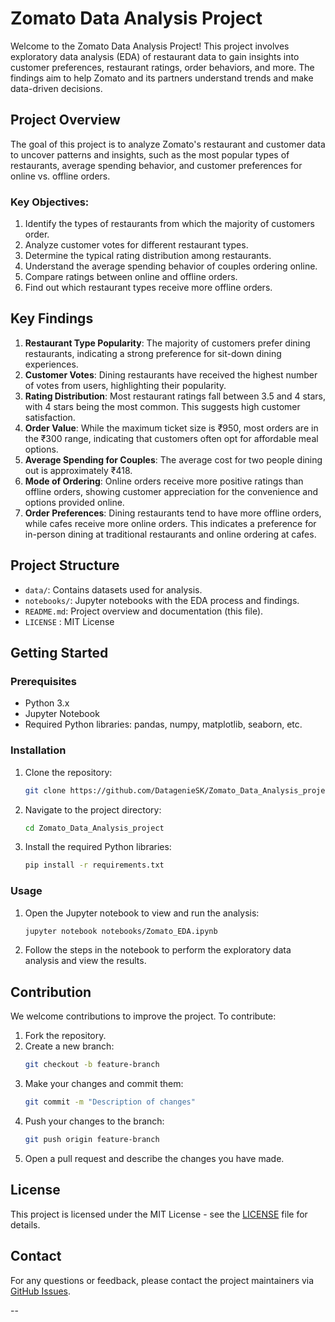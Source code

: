 # Zomato Data Analysis Project

Welcome to the Zomato Data Analysis Project! This project involves exploratory data analysis (EDA) of restaurant data to gain insights into customer preferences, restaurant ratings, order behaviors, and more. The findings aim to help Zomato and its partners understand trends and make data-driven decisions.

## Project Overview

The goal of this project is to analyze Zomato's restaurant and customer data to uncover patterns and insights, such as the most popular types of restaurants, average spending behavior, and customer preferences for online vs. offline orders.

### Key Objectives:

1. Identify the types of restaurants from which the majority of customers order.
2. Analyze customer votes for different restaurant types.
3. Determine the typical rating distribution among restaurants.
4. Understand the average spending behavior of couples ordering online.
5. Compare ratings between online and offline orders.
6. Find out which restaurant types receive more offline orders.

## Key Findings

1. **Restaurant Type Popularity**: The majority of customers prefer dining restaurants, indicating a strong preference for sit-down dining experiences.
2. **Customer Votes**: Dining restaurants have received the highest number of votes from users, highlighting their popularity.
3. **Rating Distribution**: Most restaurant ratings fall between 3.5 and 4 stars, with 4 stars being the most common. This suggests high customer satisfaction.
4. **Order Value**: While the maximum ticket size is ₹950, most orders are in the ₹300 range, indicating that customers often opt for affordable meal options.
5. **Average Spending for Couples**: The average cost for two people dining out is approximately ₹418.
6. **Mode of Ordering**: Online orders receive more positive ratings than offline orders, showing customer appreciation for the convenience and options provided online.
7. **Order Preferences**: Dining restaurants tend to have more offline orders, while cafes receive more online orders. This indicates a preference for in-person dining at traditional restaurants and online ordering at cafes.

## Project Structure

- `data/`: Contains datasets used for analysis.
- `notebooks/`: Jupyter notebooks with the EDA process and findings.
- `README.md`: Project overview and documentation (this file).
- `LICENSE` : MIT License

## Getting Started

### Prerequisites

- Python 3.x
- Jupyter Notebook
- Required Python libraries: pandas, numpy, matplotlib, seaborn, etc.

### Installation

1. Clone the repository:
    ```bash
    git clone https://github.com/DatagenieSK/Zomato_Data_Analysis_project.git
    ```
2. Navigate to the project directory:
    ```bash
    cd Zomato_Data_Analysis_project
    ```
3. Install the required Python libraries:
    ```bash
    pip install -r requirements.txt
    ```

### Usage

1. Open the Jupyter notebook to view and run the analysis:
    ```bash
    jupyter notebook notebooks/Zomato_EDA.ipynb
    ```
2. Follow the steps in the notebook to perform the exploratory data analysis and view the results.

## Contribution

We welcome contributions to improve the project. To contribute:

1. Fork the repository.
2. Create a new branch:
    ```bash
    git checkout -b feature-branch
    ```
3. Make your changes and commit them:
    ```bash
    git commit -m "Description of changes"
    ```
4. Push your changes to the branch:
    ```bash
    git push origin feature-branch
    ```
5. Open a pull request and describe the changes you have made.

## License

This project is licensed under the MIT License - see the [LICENSE](LICENSE) file for details.

## Contact

For any questions or feedback, please contact the project maintainers via [GitHub Issues](https://github.com/DatagenieSK/Zomato_Data_Analysis_project/issues).

--
